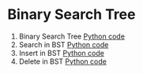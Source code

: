 # Binary Search Tree

1. Binary Search Tree [Python code](https://github.com/skdehuri/DSA/blob/master/BinarySearchTree/01.py)
1. Search in BST [Python code](https://github.com/skdehuri/DSA/blob/master/BinarySearchTree/02.py)
1. Insert in BST [Python code](https://github.com/skdehuri/DSA/blob/master/BinarySearchTree/03.py)
1. Delete in BST [Python code](https://github.com/skdehuri/DSA/blob/master/BinarySearchTree/04.py)